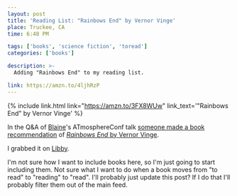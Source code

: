 ```yaml
---
layout: post
title: 'Reading List: "Rainbows End" by Vernor Vinge'
place: Truckee, CA
time: 6:48 PM

tags: ['books', 'science fiction', 'toread']
categories: ['books']

description: >-
  Adding "Rainbows End" to my reading list.

link: https://amzn.to/4ljhRzP
---
```


{% include link.html link="https://amzn.to/3FX8WUw" link_text='"Rainbows End" by Vernor Vinge' %}

In the Q&A of [Blaine](https://bsky.app/profile/blaine.bsky.social)'s ATmosphereConf talk [someone made a book recommendation](https://www.youtube.com/watch?v=d-H1nzWHLoI&t=33m30s) of [*Rainbows End* by Vernor Vinge](https://amzn.to/3FX8WUw).

I grabbed it on [Libby](https://share.libbyapp.com/title/529076).

I'm not sure how I want to include books here, so I'm just going to start including them. Not sure what I want to do when a book moves from "to read" to "reading" to "read". I'll probably just update this post? If I do that I'll probably filter them out of the main feed.